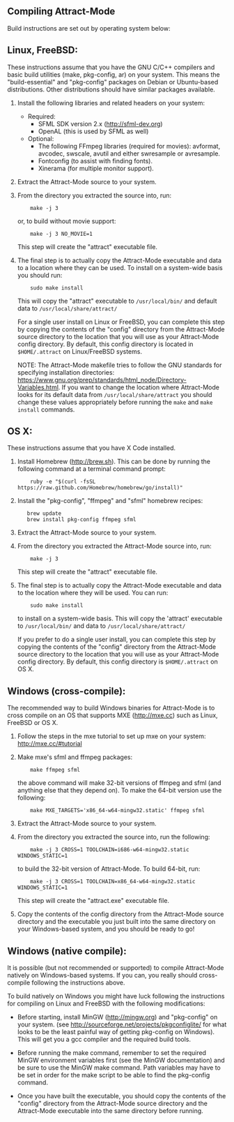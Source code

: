 Compiling Attract-Mode
----------------------

Build instructions are set out by operating system below:

Linux, FreeBSD:
---------------

These instructions assume that you have the GNU C/C++ compilers and basic
build utilities (make, pkg-config, ar) on your system.  This means the
"build-essential" and "pkg-config" packages on Debian or Ubuntu-based
distributions.  Other distributions should have similar packages available.

1. Install the following libraries and related headers on your system:
   * Required:
      - SFML SDK version 2.x (<http://sfml-dev.org>)
      - OpenAL (this is used by SFML as well)
   * Optional:
      - The following FFmpeg libraries (required for movies): avformat,
      avcodec, swscale, avutil and either swresample or avresample.
      - Fontconfig (to assist with finding fonts).
      - Xinerama (for multiple monitor support).

2. Extract the Attract-Mode source to your system.

3. From the directory you extracted the source into, run:

           make -j 3

   or, to build without movie support:

           make -j 3 NO_MOVIE=1

   This step will create the "attract" executable file.

4. The final step is to actually copy the Attract-Mode executable and data
   to a location where they can be used.  To install on a system-wide basis
   you should run:

           sudo make install

   This will copy the "attract" executable to `/usr/local/bin/` and default
   data to `/usr/local/share/attract/`

   For a single user install on Linux or FreeBSD, you can complete this step
   by copying the contents of the "config" directory from the Attract-Mode
   source directory to the location that you will use as your Attract-Mode
   config directory.  By default, this config directory is located in
   `$HOME/.attract` on Linux/FreeBSD systems.

   NOTE: The Attract-Mode makefile tries to follow the GNU standards for
   specifying installation directories: <https://www.gnu.org/prep/standards/html_node/Directory-Variables.html>.
   If you want to change the location where Attract-Mode looks for its default
   data from `/usr/local/share/attract` you should change these values
   appropriately before running the `make` and `make install` commands.

OS X:
-----

These instructions assume that you have X Code installed.

1. Install Homebrew (<http://brew.sh>).  This can be done by running the
   following command at a terminal command prompt:

           ruby -e "$(curl -fsSL https://raw.github.com/Homebrew/homebrew/go/install)"

2.  Install the "pkg-config", "ffmpeg" and "sfml" homebrew recipes:

           brew update
           brew install pkg-config ffmpeg sfml

3. Extract the Attract-Mode source to your system.

4. From the directory you extracted the Attract-Mode source into, run:

           make -j 3

   This step will create the "attract" executable file.

5. The final step is to actually copy the Attract-Mode executable and data to
   the location where they will be used.  You can run:

           sudo make install

   to install on a system-wide basis.  This will copy the 'attract' executable
   to `/usr/local/bin/` and data to `/usr/local/share/attract/`

   If you prefer to do a single user install, you can complete this step by
   copying the contents of the "config" directory from the Attract-Mode
   source directory to the location that you will use as your Attract-Mode
   config directory.  By default, this config directory is `$HOME/.attract` on
   OS X.

Windows (cross-compile):
------------------------

The recommended way to build Windows binaries for Attract-Mode is to cross
compile on an OS that supports MXE (<http://mxe.cc>) such as Linux, FreeBSD or
OS X.

1. Follow the steps in the mxe tutorial to set up mxe on your system:
   <http://mxe.cc/#tutorial>

2. Make mxe's sfml and ffmpeg packages:

           make ffmpeg sfml

   the above command will make 32-bit versions of ffmpeg and sfml (and anything
   else that they depend on). To make the 64-bit version use the following:

           make MXE_TARGETS='x86_64-w64-mingw32.static' ffmpeg sfml

3. Extract the Attract-Mode source to your system.

4. From the directory you extracted the source into, run the following:

           make -j 3 CROSS=1 TOOLCHAIN=i686-w64-mingw32.static WINDOWS_STATIC=1

   to build the 32-bit version of Attract-Mode. To build 64-bit, run:

           make -j 3 CROSS=1 TOOLCHAIN=x86_64-w64-mingw32.static WINDOWS_STATIC=1

   This step will create the "attract.exe" executable file.

5. Copy the contents of the config directory from the Attract-Mode source
   directory and the executable you just built into the same directory on your
   Windows-based system, and you should be ready to go!

Windows (native compile):
-------------------------

It is possible (but not recommended or supported) to compile Attract-Mode
natively on Windows-based systems.  If you can, you really should cross-compile
following the instructions above.

To build natively on Windows you might have luck following the instructions
for compiling on Linux and FreeBSD with the following modifications:

-  Before starting, install MinGW (<http://mingw.org>) and "pkg-config" on your
   system.  (see <http://sourceforge.net/projects/pkgconfiglite/> for what looks
   to be the least painful way of getting pkg-config on Windows).  This will
   get you a gcc compiler and the required build tools.

-  Before running the make command, remember to set the required MinGW
   environment variables first (see the MinGW documentation) and be sure to use
   the MinGW make command.  Path variables may have to be set in order for
   the make script to be able to find the pkg-config command.

-  Once you have built the executable, you should copy the contents of the
   "config" directory from the Attract-Mode source directory and the
   Attract-Mode executable into the same directory before running.

